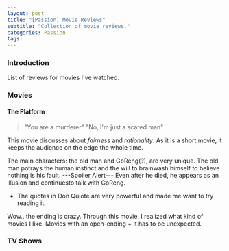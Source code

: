 ```yaml
---
layout: post
title: "[Passion] Movie Reviews"
subtitle: "Collection of movie reviews."
categories: Passion
tags:
---
```


### Introduction
List of reviews for movies I've watched.

### Movies
#### The Platform
> "You are a murderer"
"No, I'm just a scared man"

This movie discusses about *fairness* and *rationality*. As it is a short movie, it keeps the audience on the edge the whole time.

The main characters: the old man and GoReng(?), are very unique.
The old man potrays the human instinct and the will to brainwash himself to believe nothing is his fault.
---Spoiler Alert---
Even after he died, he appears as an illusion and continuesto talk with GoReng.
* The quotes in Don Quiote are very powerful and made me want to try reading it.

Wow.. the ending is crazy. Through this movie, I realized what kind of movies I like. Movies with an open-ending + it has to be unexpected.

### TV Shows